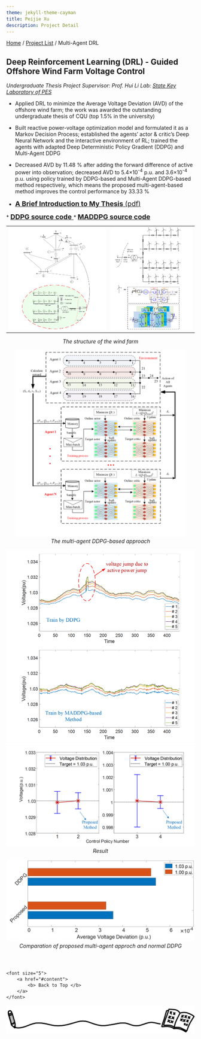 ```yaml
---
theme: jekyll-theme-cayman
title: Peijie Xu
description: Project Detail
---
```

[Home](../index.html) / [Project List](Projects_index.html) / Multi-Agent DRL

## Deep Reinforcement Learning (DRL) - Guided Offshore Wind Farm Voltage Control

_Undergraduate Thesis Project_
_Supervisor: Prof. Hui Li_
_Lab: [State Key Laboratory of PES](http://sklpe.cqu.edu.cn/)_

* Applied DRL to minimize the Average Voltage Deviation (AVD) of the offshore wind farm; the work was awarded the
outstanding undergraduate thesis of CQU (top 1.5% in the university)

* Built reactive power-voltage optimization model and formulated it as a Markov Decision Process; established the
agents’ actor & critic’s Deep Neural Network and the interactive environment of RL; trained the agents with adapted Deep
Deterministic Policy Gradient (DDPG) and Multi-Agent DDPG

* Decreased AVD by 11.48 % after adding the forward difference of active power into observation; decreased AVD to
5.4×10<sup>-4</sup> p.u. and 3.6×10<sup>-4</sup> p.u. using policy trained by DDPG-based and Multi-Agent DDPG-based
method respectively, which means the proposed multi-agent-based method improves the control performance by 33.33 %

* <a href="doc/Brief Intro to Undergraduate Thesis.pdf" target="Peijie Xu">
	<font size=4> <b>A Brief Introduction to My Thesis</b> (pdf)</font>
</a>
* <a href="https://aistudio.baidu.com/aistudio/projectdetail/1811882?lang=en" target="Peijie Xu">
	<font size=4> <b>DDPG source code</b> </font>
</a>
* <a href="https://aistudio.baidu.com/aistudio/projectdetail/1907893?lang=en" target="Peijie Xu">
	<font size=4> <b>MADDPG source code</b></font>
</a>

<table>
	<tr>
		<td><img src="pic/1_2.png" style="max-height: 500px;" border=0 /></td>
		<td><img src="pic/1_3.png" style="max-height: 500px;" border=0 /></td>
	</tr>
</table>
<p align="center" style="margin-top: 0em; margin-bottom: 1em;"><i>The structure of the wind farm</i></p>


<center class="half">
	<img src="pic/1_1.png" style="max-height: 500px;" />
</center>
<p align="center" style="margin-top: 0em; margin-bottom: 1em;"><i>The multi-agent DDPG-based approach</i></p>


<center class="half">
	<img src="pic/1_4.png" style="max-height: 600px;" /><img src="pic/1_5.png" style="max-height: 400px;" />
</center>
<p align="center" style="margin-top: 0em; margin-bottom: 1em;"><i>Result</i></p>


<center class="half">
	<img src="pic/1_6.png" style="max-height: 250px;" />
</center>
<p align="center" style="margin-top: 0em; margin-bottom: 1em;"><i>Comparation of proposed multi-agent approch and normal DDPG</i></p>


<p style="margin-top: 4em; text-align: center;">

	<font size="5">
		<a href="#content">
			<b> Back to Top </b>
		</a>
	</font>

</p>

<center class="half">
	<img src="../assets/pic/cut.png" />
</center>